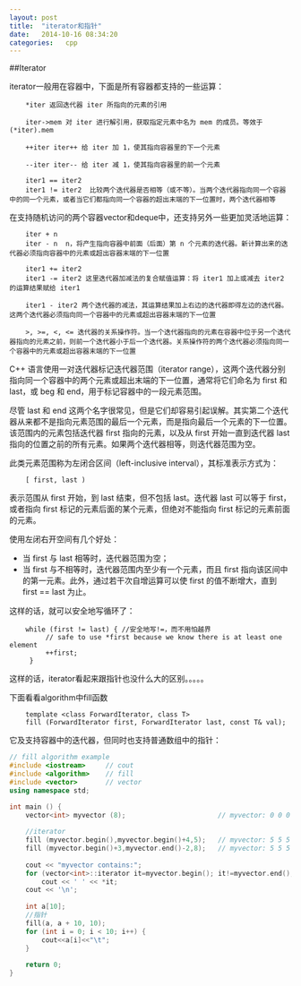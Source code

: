 ```yaml
---
layout: post
title:  "iterator和指针"
date:   2014-10-16 08:34:20
categories:   cpp
---
```


##Iterator

iterator一般用在容器中，下面是所有容器都支持的一些运算：
```
	*iter 返回迭代器 iter 所指向的元素的引用

	iter->mem 对 iter 进行解引用，获取指定元素中名为 mem 的成员。等效于 (*iter).mem

	++iter iter++ 给 iter 加 1，使其指向容器里的下一个元素

	--iter iter-- 给 iter 减 1，使其指向容器里的前一个元素

	iter1 == iter2 
	iter1 != iter2  比较两个迭代器是否相等（或不等）。当两个迭代器指向同一个容器中的同一个元素，或者当它们都指向同一个容器的超出末端的下一位置时，两个迭代器相等
```

在支持随机访问的两个容器vector和deque中，还支持另外一些更加灵活地运算：
```
	iter + n 
	iter - n  n，将产生指向容器中前面（后面）第 n 个元素的迭代器。新计算出来的迭代器必须指向容器中的元素或超出容器末端的下一位置

	iter1 += iter2 
	iter1 -= iter2 这里迭代器加减法的复合赋值运算：将 iter1 加上或减去 iter2 的运算结果赋给 iter1

	iter1 - iter2 两个迭代器的减法，其运算结果加上右边的迭代器即得左边的迭代器。这两个迭代器必须指向同一个容器中的元素或超出容器末端的下一位置

	>, >=, <, <= 迭代器的关系操作符。当一个迭代器指向的元素在容器中位于另一个迭代器指向的元素之前，则前一个迭代器小于后一个迭代器。关系操作符的两个迭代器必须指向同一个容器中的元素或超出容器末端的下一位置
```

C++ 语言使用一对迭代器标记迭代器范围（iterator range），这两个迭代器分别指向同一个容器中的两个元素或超出末端的下一位置，通常将它们命名为 first 和 last，或 beg 和 end，用于标记容器中的一段元素范围。

尽管 last 和 end 这两个名字很常见，但是它们却容易引起误解。其实第二个迭代器从来都不是指向元素范围的最后一个元素，而是指向最后一个元素的下一位置。该范围内的元素包括迭代器 first 指向的元素，以及从 first 开始一直到迭代器 last 指向的位置之前的所有元素。如果两个迭代器相等，则迭代器范围为空。

此类元素范围称为左闭合区间（left-inclusive interval），其标准表示方式为：

```
	[ first, last )
```

表示范围从 first 开始，到 last 结束，但不包括 last。迭代器 last 可以等于 first，或者指向 first 标记的元素后面的某个元素，但绝对不能指向 first 标记的元素前面的元素。

使用左闭右开空间有几个好处：

+ 当 first 与 last 相等时，迭代器范围为空；
+ 当 first 与不相等时，迭代器范围内至少有一个元素，而且 first 指向该区间中的第一元素。此外，通过若干次自增运算可以使 first 的值不断增大，直到 first == last 为止。

这样的话，就可以安全地写循环了：
```
	while (first != last) { //安全地写!=，而不用怕越界
         // safe to use *first because we know there is at least one element
         ++first;
     }
```

 这样的话，iterator看起来跟指针也没什么大的区别。。。。。

 下面看看algorithm中fill函数
```
	template <class ForwardIterator, class T> 
	fill (ForwardIterator first, ForwardIterator last, const T& val);
```
它及支持容器中的迭代器，但同时也支持普通数组中的指针：

``` cpp
// fill algorithm example
#include <iostream>     // cout
#include <algorithm>    // fill
#include <vector>       // vector
using namespace std;

int main () {
    vector<int> myvector (8);                       // myvector: 0 0 0 0 0 0 0 0
    
    //iterator
    fill (myvector.begin(),myvector.begin()+4,5);   // myvector: 5 5 5 5 0 0 0 0
    fill (myvector.begin()+3,myvector.end()-2,8);   // myvector: 5 5 5 8 8 8 0 0
    
    cout << "myvector contains:";
    for (vector<int>::iterator it=myvector.begin(); it!=myvector.end(); ++it)
        cout << ' ' << *it;
    cout << '\n';
    
    int a[10];
    //指针
    fill(a, a + 10, 10);
    for (int i = 0; i < 10; i++) {
        cout<<a[i]<<"\t";
    }
    
    return 0;
}
```